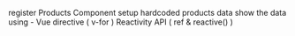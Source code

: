 register Products Component
setup hardcoded products data
show the data using - Vue directive ( v-for )
Reactivity API ( ref & reactive() )

